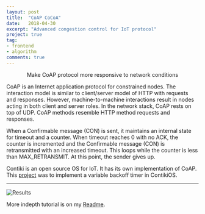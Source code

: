 ```yaml
---
layout: post
title:  "CoAP CoCoA"
date:   2018-04-30
excerpt: "Advanced congestion control for IoT protocol"
project: true
tag:
- frontend
- algorithm
comments: true
---    
```

    
<center>Make CoAP protocol more responsive to network conditions</center>

CoAP is an Internet application protocol for constrained nodes. The interaction model is similar to client/server model of HTTP with requests and responses. However, machine-to-machine interactions result in nodes acting in both client and server roles. In the network stack, CoAP rests on top of UDP. CoAP methods resemble HTTP method requests and responses.

When a Confirmable message (CON) is sent, it maintains an internal state for timeout and a counter. When timeout reaches 0 with no ACK, the counter is incremented and the Confirmable message (CON) is retransmitted with an increased timeout. This loops while the counter is less than MAX_RETRANSMIT. At this point, the sender gives up.

Contiki is an open source OS for IoT. It has its own implementation of CoAP. This [project](https://github.com/kearychang/CoAP-CoCoA) was to implement a variable backoff timer in ContikiOS. 

---

![Results]((https://raw.githubusercontent.com/kearychang/CoAP-CoCoA/master/img/results.jpg))

More indepth tutorial is on my [Readme](https://github.com/kearychang/CoAP-CoCoA/blob/master/README.md).